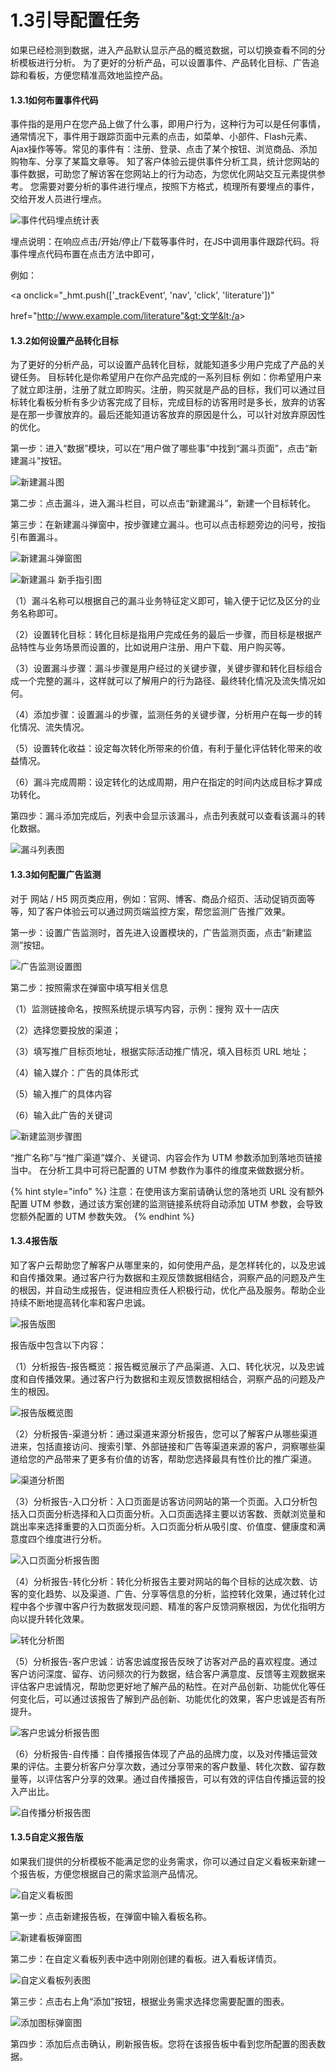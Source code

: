 # 1.3引导配置任务

如果已经检测到数据，进入产品默认显示产品的概览数据，可以切换查看不同的分析模板进行分析。 为了更好的分析产品，可以设置事件、产品转化目标、广告追踪和看板，方便您精准高效地监控产品。

#### 1.3.1如何布置事件代码 

事件指的是用户在您产品上做了什么事，即用户行为，这种行为可以是任何事情，通常情况下，事件用于跟踪页面中元素的点击，如菜单、小部件、Flash元素、Ajax操作等等。常见的事件有：注册、登录、点击了某个按钮、浏览商品、添加购物车、分享了某篇文章等。 知了客户体验云提供事件分析工具，统计您网站的事件数据，可助您了解访客在您网站上的行为动态，为您优化网站交互元素提供参考。 您需要对要分析的事件进行埋点，按照下方格式，梳理所有要埋点的事件，交给开发人员进行埋点。

![&#x4E8B;&#x4EF6;&#x4EE3;&#x7801;&#x57CB;&#x70B9;&#x7EDF;&#x8BA1;&#x8868;](../.gitbook/assets/image%20%2811%29.png)

埋点说明：在响应点击/开始/停止/下载等事件时，在JS中调用事件跟踪代码。将事件埋点代码布置在点击方法中即可， 

例如：

&lt;a onclick="\_hmt.push\(\['\_trackEvent', 'nav', 'click', 'literature'\]\)"

href="http://www.example.com/literature"&gt;文学&lt;/a&gt;

#### 1.3.2如何设置产品转化目标

 为了更好的分析产品，可以设置产品转化目标，就能知道多少用户完成了产品的关键任务。 目标转化是你希望用户在你产品完成的一系列目标 例如：你希望用户来了就立即注册，注册了就立即购买。注册，购买就是产品的目标，我们可以通过目标转化看板分析有多少访客完成了目标，完成目标的访客用时是多长，放弃的访客是在那一步骤放弃的。最后还能知道访客放弃的原因是什么，可以针对放弃原因性的优化。

 第一步：进入“数据”模块，可以在“用户做了哪些事”中找到“漏斗页面”，点击“新建漏斗”按钮。

![&#x65B0;&#x5EFA;&#x6F0F;&#x6597;&#x56FE;](../.gitbook/assets/image%20%2838%29.png)

第二步：点击漏斗，进入漏斗栏目，可以点击“新建漏斗”，新建一个目标转化。

第三步：在新建漏斗弹窗中，按步骤建立漏斗。也可以点击标题旁边的问号，按指引布置漏斗。

![&#x65B0;&#x5EFA;&#x6F0F;&#x6597;&#x5F39;&#x7A97;&#x56FE;](../.gitbook/assets/image%20%286%29.png)

![&#x65B0;&#x5EFA;&#x6F0F;&#x6597; &#x65B0;&#x624B;&#x6307;&#x5F15;&#x56FE;](../.gitbook/assets/image%20%2826%29.png)

（1）漏斗名称可以根据自己的漏斗业务特征定义即可，输入便于记忆及区分的业务名称即可。 

（2）设置转化目标：转化目标是指用户完成任务的最后一步骤，而目标是根据产品特性与业务场景而设置的，比如说用户注册、用户下载、用户购买等。 

（3）设置漏斗步骤：漏斗步骤是用户经过的关键步骤，关键步骤和转化目标组合成一个完整的漏斗，这样就可以了解用户的行为路径、最终转化情况及流失情况如何。 

（4）添加步骤：设置漏斗的步骤，监测任务的关键步骤，分析用户在每一步的转化情况、流失情况。 

（5）设置转化收益：设定每次转化所带来的价值，有利于量化评估转化带来的收益情况。 

（6）漏斗完成周期：设定转化的达成周期，用户在指定的时间内达成目标才算成功转化。

第四步：漏斗添加完成后，列表中会显示该漏斗，点击列表就可以查看该漏斗的转化数据。

![&#x6F0F;&#x6597;&#x5217;&#x8868;&#x56FE;](../.gitbook/assets/image%20%2857%29.png)

#### 1.3.3如何配置广告监测

 对于 网站 / H5 网页类应用，例如：官网、博客、商品介绍页、活动促销页面等等，知了客户体验云可以通过网页端监控方案，帮您监测广告推广效果。 

第一步：设置广告监测时，首先进入设置模块的，广告监测页面，点击“新建监测”按钮。

![&#x5E7F;&#x544A;&#x76D1;&#x6D4B;&#x8BBE;&#x7F6E;&#x56FE;](../.gitbook/assets/image%20%2822%29.png)

第二步：按照需求在弹窗中填写相关信息 

（1）监测链接命名，按照系统提示填写内容，示例：搜狗 双十一店庆 

（2）选择您要投放的渠道；

 （3）填写推广目标页地址，根据实际活动推广情况，填入目标页 URL 地址； 

（4）输入媒介：广告的具体形式 

（5）输入推广的具体内容

 （6）输入此广告的关键词

![&#x65B0;&#x5EFA;&#x76D1;&#x6D4B;&#x6B65;&#x9AA4;&#x56FE;](../.gitbook/assets/image%20%2865%29.png)

“推广名称”与“推广渠道”媒介、关键词、内容会作为 UTM 参数添加到落地页链接当中。 在分析工具中可将已配置的 UTM 参数作为事件的维度来做数据分析。

{% hint style="info" %}
注意：在使用该方案前请确认您的落地页 URL 没有额外配置 UTM 参数，通过该方案创建的监测链接系统将自动添加 UTM 参数，会导致您额外配置的 UTM 参数失效。
{% endhint %}

#### 1.3.4报告版

 知了客户云帮助您了解客户从哪里来的，如何使用产品，是怎样转化的，以及忠诚和自传播效果。通过客户行为数据和主观反馈数据相结合，洞察产品的问题及产生的根因，并自动生成报告，促进相应责任人积极行动，优化产品及服务。帮助企业持续不断地提高转化率和客户忠诚。

![&#x62A5;&#x544A;&#x7248;&#x56FE;](../.gitbook/assets/image%20%2828%29.png)

报告版中包含以下内容：

 （1）分析报告-报告概览：报告概览展示了产品渠道、入口、转化状况，以及忠诚度和自传播效果。通过客户行为数据和主观反馈数据相结合，洞察产品的问题及产生的根因。

![&#x62A5;&#x544A;&#x7248;&#x6982;&#x89C8;&#x56FE;](../.gitbook/assets/image%20%2859%29.png)

（2）分析报告-渠道分析：通过渠道来源分析报告，您可以了解客户从哪些渠道进来，包括直接访问、搜索引擎、外部链接和广告等渠道来源的客户，洞察哪些渠道给您的产品带来了更多有价值的访客，帮助您选择最具有性价比的推广渠道。

![&#x6E20;&#x9053;&#x5206;&#x6790;&#x56FE;](../.gitbook/assets/image%20%2833%29.png)

（3）分析报告-入口分析：入口页面是访客访问网站的第一个页面。入口分析包括入口页面分析选择和入口页面分析。入口页面选择主要以访客数、贡献浏览量和跳出率来选择重要的入口页面分析。入口页面分析从吸引度、价值度、健康度和满意度四个维度进行分析。

![&#x5165;&#x53E3;&#x9875;&#x9762;&#x5206;&#x6790;&#x62A5;&#x544A;&#x56FE;](../.gitbook/assets/image%20%2834%29.png)

（4）分析报告-转化分析：转化分析报告主要对网站的每个目标的达成次数、访客的变化趋势、以及渠道、广告、分享等信息的分析，监控转化效果，通过转化过程中各个步骤中客户行为数据发现问题、精准的客户反馈洞察根因，为优化指明方向以提升转化效果。

![&#x8F6C;&#x5316;&#x5206;&#x6790;&#x56FE;](../.gitbook/assets/image%20%2846%29.png)

（5）分析报告-客户忠诚：访客忠诚度报告反映了访客对产品的喜欢程度。通过客户访问深度、留存、访问频次的行为数据，结合客户满意度、反馈等主观数据来评估客户忠诚情况，帮助您更好地了解产品的粘性。在对产品创新、功能优化等任何变化后，可以通过该报告了解到产品创新、功能优化的效果，客户忠诚是否有所提升。

![&#x5BA2;&#x6237;&#x5FE0;&#x8BDA;&#x5206;&#x6790;&#x62A5;&#x544A;&#x56FE;](../.gitbook/assets/image%20%2824%29.png)

（6）分析报告-自传播：自传播报告体现了产品的品牌力度，以及对传播运营效果的评估。主要分析客户分享次数，通过分享带来的客户数量、转化次数、留存数量等，以评估客户分享的效果。通过自传播报告，可以有效的评估自传播运营的投入产出比。

![&#x81EA;&#x4F20;&#x64AD;&#x5206;&#x6790;&#x62A5;&#x544A;&#x56FE;](../.gitbook/assets/image%20%2832%29.png)

#### 1.3.5自定义报告版 

如果我们提供的分析模板不能满足您的业务需求，你可以通过自定义看板来新建一个报告板，方便您根据自己的需求监测产品情况。

![&#x81EA;&#x5B9A;&#x4E49;&#x770B;&#x677F;&#x56FE;](../.gitbook/assets/image%20%287%29.png)

第一步：点击新建报告板，在弹窗中输入看板名称。

![&#x65B0;&#x5EFA;&#x770B;&#x677F;&#x5F39;&#x7A97;&#x56FE;](../.gitbook/assets/image%20%285%29.png)

第二步：在自定义看板列表中选中刚刚创建的看板。进入看板详情页。

![&#x81EA;&#x5B9A;&#x4E49;&#x770B;&#x677F;&#x5217;&#x8868;&#x56FE;](../.gitbook/assets/image%20%2866%29.png)

第三步：点击右上角“添加”按钮，根据业务需求选择您需要配置的图表。

![&#x6DFB;&#x52A0;&#x56FE;&#x6807;&#x5F39;&#x7A97;&#x56FE;](../.gitbook/assets/image%20%284%29.png)

第四步：添加后点击确认，刷新报告板。您将在该报告板中看到您所配置的图表数据。

